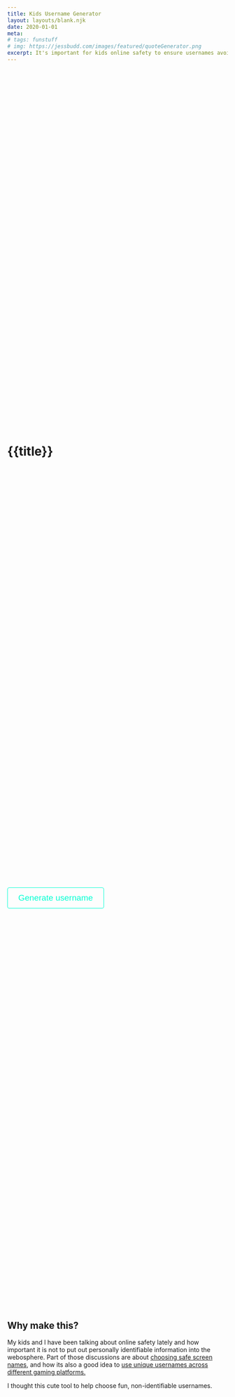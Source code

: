 ```yaml
---
title: Kids Username Generator
layout: layouts/blank.njk
date: 2020-01-01
meta:
# tags: funstuff
# img: https://jessbudd.com/images/featured/quoteGenerator.png
excerpt: It's important for kids online safety to ensure usernames avoid any personal identifying giveaways. I made this little tool to help my kids pick out fun, easy to remember usernames.
---
```


<h1>{{title}}</h1>

<!-- TODO pick two words or three words option -->
<!-- TODO animate name coming in and going out -->

<section class="generator">

<div class="generatedName"><span style="opacity: 0;" aria-hidden="true">HoldingSpace</span></div>

<button class="btn" onClick="getFunName()">Generate username</button>

</section>

<section class="why">

<h2 class="h4">Why make this?</h2>

My kids and I have been talking about online safety lately and how important it is not to put out personally identifiable information into the webosphere. Part of those discussions are about [choosing safe screen names](https://www.moms.com/how-kids-choose-username-tips/), and how its also a good idea to [use unique usernames across different gaming platforms.](https://leapfrogservices.com/why-usernames-are-important-and-how-to-choose-good-ones/)

I thought this cute tool to help choose fun, non-identifiable usernames.

</section>

<style>
body {
    min-height: 100vh;
    display: grid;
}
.container {
  margin: 5% auto 0;
    text-align: center;

}
.generator {
    padding: 60px 0 80px;
}
.generatedName {
    font-size: 3rem;
}
.btn {
    text-decoration: none;
    background-color: transparent;
    color: #00ffd2;
    border: #00ffd2 1px solid;
    font-size: 1.2rem;
    padding: 12px 24px;
    border-radius: 4px;
    cursor: pointer;
    margin-top: 10px;
}

.why {
    text-align: left;
}

</style>

<script>
const generatedNameContainer = document.querySelector('.generatedName');

function rando(arr) {
  return arr[Math.floor(Math.random() * arr.length)];
}

function toTitleCase(str) {
  return str.replace(
    /\w\S*/g,
    function(txt) {
      return txt.charAt(0).toUpperCase() + txt.substr(1).toLowerCase();
    }
  );
}

function toCamelCase(str) {
  return str.replace(/(?:^\w|[A-Z]|\b\w)/g, function(word, index) {
    return index === 0 ? word.toLowerCase() : word.toUpperCase();
  }).replace(/\s+/g, '');
}


function getFunName() {
  const adjectives = [
    "adorable",
    "funky",
    "elegant",
    "fancy",
    "glamorous",
    "handsome",
    "blueberry",
    "magnificent",
    "banana",
    "cherry",
    "quaint",
    "sparkling",
    "scrumptious",
    "minecraft",
    "purple",
    "pink",
    "blue",
    "yellow",
    "violet",
    "happy",
    "helpful",
    "sweet",
    "black",
    "white",
    "jumbo",
    "warm",
    "cold",
    "navy",
    "tooth",
    "awesome",
    "wicked",
    "cool",
    "delightful",
    "bubbly"

  ];

    const verbs = [
    "erupting",
    "biting",
    "blazing",
    "smiling",
    "camping",
    "travelling",
    "bathing",
    "sleeping",
    "stargazing",
    "jogging",
    "canoing",
    "drinking",
    "climbing",
    "driving",
    "swimming"
    ];

  const nouns = [
    "lolly",
    "cucumber",
    "carrot",
    "candy",
    "seal",
    "santa",
    "jeans",
    "lobster",
    "jellybeans",
    "cupcake",
    "apple",
    "pineapple",
    "miner",
    "wolf",
    "zombie",
    "enderdragon",
    "enderman",
    "lego",
    "puppy",
    "sky",
    "snow",
    "rain",
    "mountain",
    "stream",
    "pyjamas",
    "piglet",
    "tiger",
    "Aladdin",
    "Rapunzel",
    "blob",
    "ocolet",
    "trifle",
    "shopkin",
    "elf",
    "healer",
    "banquet",
    "bluey",
    "dingo",
    "elephant",
    "giraffe",
    "swan",
    "cheeta",
    "lion",
    "tree",
    "octopus",
    "grape",
    "shoe",
    "sock",
    "meadow",
    "firefighter",
    "pilot",
    "jungle",
    "bear",
    "river",
    "fairy", 
    "fairytale",
    "reindeer",
    "puzzle",
    "pancake",
    "bacon",
    "popsicle",
    "storm",
    "cloud",
    "poppy",
    "flower",
    "rose",
    "garden",
    "bubble",
    "bee",
    "bug",
    "gamer",
    "pikachu",
    "balbasaur",
    "snorlax",
    "charmander",
    "squirtle",
    "pokemon"
  ];

  const generatedName = (`${rando(adjectives)} ${rando(verbs)} ${rando(nouns)}`);

  generatedNameContainer.textContent = toCamelCase(generatedName);
}

</script>
